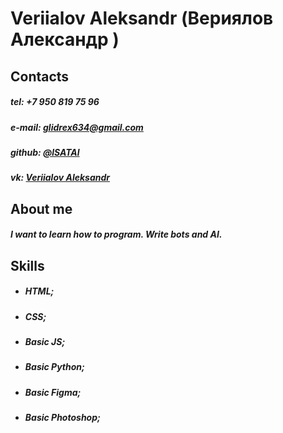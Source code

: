 # Veriialov Aleksandr (Вериялов Александр )

## Contacts

##### tel: +7 950 819 75 96
##### e-mail: glidrex634@gmail.com
##### github: [@lSATAl](https://github.com/lSATAl)
##### vk: [Veriialov Aleksandr ](https://vk.com/jiectam)

## About me 
##### I want to learn how to program. Write bots and AI.
 
## Skills
 * ##### HTML;
 * ##### CSS;
 * ##### Basic JS;
 * ##### Basic Python;
* ##### Basic Figma;
* ##### Basic Photoshop;
